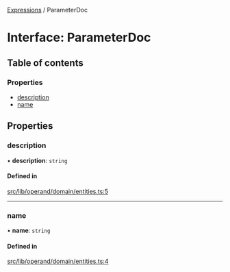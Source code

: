 [Expressions](../README.md) / ParameterDoc

# Interface: ParameterDoc

## Table of contents

### Properties

- [description](ParameterDoc.md#description)
- [name](ParameterDoc.md#name)

## Properties

### description

• **description**: `string`

#### Defined in

[src/lib/operand/domain/entities.ts:5](https://github.com/FlavioLionelRita/3xpr/blob/aba9c36/src/lib/operand/domain/entities.ts#L5)

___

### name

• **name**: `string`

#### Defined in

[src/lib/operand/domain/entities.ts:4](https://github.com/FlavioLionelRita/3xpr/blob/aba9c36/src/lib/operand/domain/entities.ts#L4)
